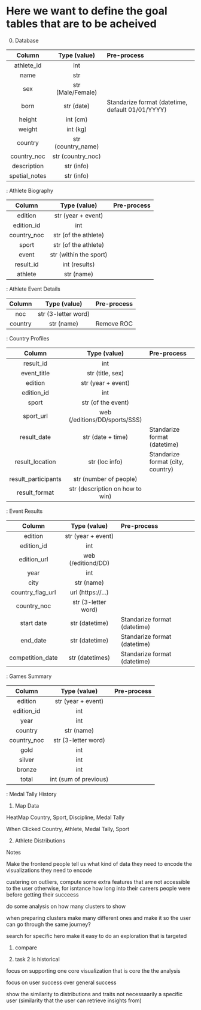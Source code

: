 # Here we want to define the goal tables that are to be acheived

0) Database

| Column | Type (value) | Pre-process |
| :-: | :-: | :-- |
| athlete_id      | int                ||
| name            | str                ||
| sex             | str (Male/Female)  ||
| born            | str (date)         | Standarize format (datetime, default 01/01/YYYY) |
| height          | int (cm)           ||
| weight          | int (kg)           ||
| country         | str (country_name) ||
| country_noc     | str (country_noc)  ||
| description     | str (info)         ||
| spetial_notes   | str (info)         ||
: Athlete Biography

| Column | Type (value) | Pre-process |
| :-: | :-: | :-- |
| edition     | str (year + event)      ||
| edition_id  | int                     ||
| country_noc | str (of the athlete)    ||
| sport       | str (of the athlete)    ||
| event       | str (within the sport)  ||
| result_id   | int (results)           ||
| athlete     | str (name)              ||
: Athlete Event Details

| Column | Type (value) | Pre-process |
| :-: | :-: | :-- |
| noc       | str (3-letter word)   ||
| country   | str (name)            | Remove ROC |
: Country Profiles

| Column | Type (value) | Pre-process |
| :-: | :-: | :-- |
| result_id             | int                               ||
| event_title           | str (title, sex)                  ||
| edition               | str (year + event)                ||
| edition_id            | int                               ||
| sport                 | str (of the event)                ||
| sport_url             | web (/editions/DD/sports/SSS)     ||
| result_date           | str (date + time)                 | Standarize format (datetime) |
| result_location       | str (loc info)                    | Standarize format (city, country) |
| result_participants   | str (number of people)            ||
| result_format         | str (description on how to win)   ||
: Event Results

| Column | Type (value) | Pre-process |
| :-: | :-: | :-- |
| edition           | str (year + event)    ||
| edition_id        | int                   ||
| edition_url       | web (/editiond/DD)    ||
| year              | int                   ||
| city              | str (name)            ||
| country_flag_url  | url (https://...)     ||
| country_noc       | str (3-letter word)   ||
| start date        | str (datetime)        | Standarize format (datetime)
| end_date          | str (datetime)        | Standarize format (datetime)
| competition_date  | str (datetimes)       | Standarize format (datetime)
: Games Summary

| Column | Type (value) | Pre-process |
| :-: | :-: | :-- |
| edition           | str (year + event)    ||
| edition_id        | int                   ||
| year              | int                   ||
| country           | str (name)            ||
| country_noc       | str (3-letter word)   ||
| gold              | int                   ||
| silver            | int                   ||
| bronze            | int                   ||
| total             | int (sum of previous) ||
: Medal Tally History

1) Map Data

HeatMap
Country, Sport, Discipline, Medal Tally

When Clicked
Country, Athlete, Medal Tally, Sport


2) Athlete Distributions



Notes


Make the frontend people tell us what kind of data they need to encode the visualizations they need to encode

custering on outliers, compute some extra features that are not accessible to the user otherwise, for isntance how long into their careers people were before getting their succeess

do some analysis on how many clusters to show

when preparing clusters make many different ones and make it so the user can go through the same journey?

search for specific hero
make it easy to do an exploration that is targeted


1) compare

2) task 2 is historical

focus on supporting one core visualization that is core the the analysis

focus on user success over general success

show the similarity to distributions and traits not necessaarily a specific user (similarity that the user can retrieve insights from)

